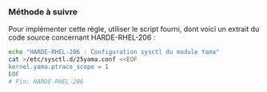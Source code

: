 
### Méthode à suivre

Pour implémenter cette règle, utiliser le script fourni, dont voici un extrait du code source concernant HARDE-RHEL-206 :

``` {.bash .numberLines}
echo "HARDE-RHEL-206 : Configuration sysctl du module Yama"
cat >/etc/sysctl.d/25yama.conf <<EOF
kernel.yama.ptrace_scope = 1
EOF
# Fin: HARDE-RHEL-206
```

